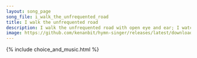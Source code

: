 ```yaml
---
layout: song_page
song_file: i_walk_the_unfrequented_road
title: I walk the unfrequented road
description: I walk the unfrequented road with open eye and ear; I watch afield the farmer load the bounty of the year.  I filch the fruit of no one's toil— no tre... secular 4part acapella 5verse musicbyother textbyother autumn 
image: https://github.com/kenanbit/hymn-singer/releases/latest/download/i_walk_the_unfrequented_road-trad.png
---
```


{% include choice_and_music.html %}